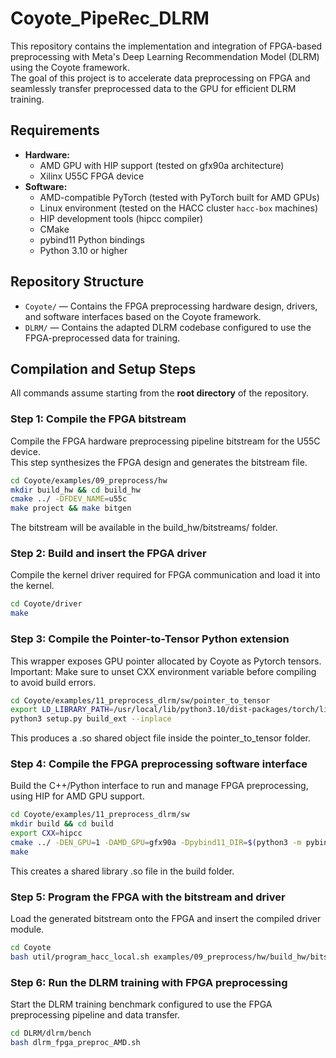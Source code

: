 # Coyote_PipeRec_DLRM

This repository contains the implementation and integration of FPGA-based preprocessing with Meta's Deep Learning Recommendation Model (DLRM) using the Coyote framework.  
The goal of this project is to accelerate data preprocessing on FPGA and seamlessly transfer preprocessed data to the GPU for efficient DLRM training.

## Requirements

- **Hardware:**  
  - AMD GPU with HIP support (tested on gfx90a architecture)  
  - Xilinx U55C FPGA device  
- **Software:**  
  - AMD-compatible PyTorch (tested with PyTorch built for AMD GPUs)  
  - Linux environment (tested on the HACC cluster `hacc-box` machines)  
  - HIP development tools (hipcc compiler)  
  - CMake  
  - pybind11 Python bindings  
  - Python 3.10 or higher  


## Repository Structure

- `Coyote/` — Contains the FPGA preprocessing hardware design, drivers, and software interfaces based on the Coyote framework.  
- `DLRM/` — Contains the adapted DLRM codebase configured to use the FPGA-preprocessed data for training.


## Compilation and Setup Steps

All commands assume starting from the **root directory** of the repository.

### Step 1: Compile the FPGA bitstream

Compile the FPGA hardware preprocessing pipeline bitstream for the U55C device.  
This step synthesizes the FPGA design and generates the bitstream file.

```bash
cd Coyote/examples/09_preprocess/hw
mkdir build_hw && cd build_hw
cmake ../ -DFDEV_NAME=u55c
make project && make bitgen
```
The bitstream will be available in the build_hw/bitstreams/ folder.


### Step 2: Build and insert the FPGA driver

Compile the kernel driver required for FPGA communication and load it into the kernel.

```bash
cd Coyote/driver
make
```


### Step 3: Compile the Pointer-to-Tensor Python extension

This wrapper exposes GPU pointer allocated by Coyote as Pytorch tensors. 
Important: Make sure to unset CXX environment variable before compiling to avoid build errors.

```bash
cd Coyote/examples/11_preprocess_dlrm/sw/pointer_to_tensor
export LD_LIBRARY_PATH=/usr/local/lib/python3.10/dist-packages/torch/lib:$LD_LIBRARY_PATH
python3 setup.py build_ext --inplace
```
This produces a .so shared object file inside the pointer_to_tensor folder.


### Step 4: Compile the FPGA preprocessing software interface

Build the C++/Python interface to run and manage FPGA preprocessing, using HIP for AMD GPU support.

```bash
cd Coyote/examples/11_preprocess_dlrm/sw
mkdir build && cd build
export CXX=hipcc
cmake ../ -DEN_GPU=1 -DAMD_GPU=gfx90a -Dpybind11_DIR=$(python3 -m pybind11 --cmakedir)
make
```
This creates a shared library .so file in the build folder.


### Step 5: Program the FPGA with the bitstream and driver

Load the generated bitstream onto the FPGA and insert the compiled driver module.

```bash
cd Coyote
bash util/program_hacc_local.sh examples/09_preprocess/hw/build_hw/bitstreams/cyt_top.bit driver/coyote_driver.ko
```


### Step 6: Run the DLRM training with FPGA preprocessing

Start the DLRM training benchmark configured to use the FPGA preprocessing pipeline and data transfer.

```bash
cd DLRM/dlrm/bench
bash dlrm_fpga_preproc_AMD.sh
```
